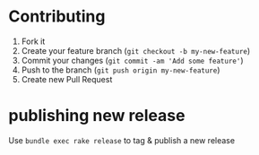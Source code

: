 # Contributing

 1. Fork it
 2. Create your feature branch (`git checkout -b my-new-feature`)
 3. Commit your changes (`git commit -am 'Add some feature'`)
 4. Push to the branch (`git push origin my-new-feature`)
 5. Create new Pull Request

# publishing new release

Use `bundle exec rake release` to tag & publish a new release
